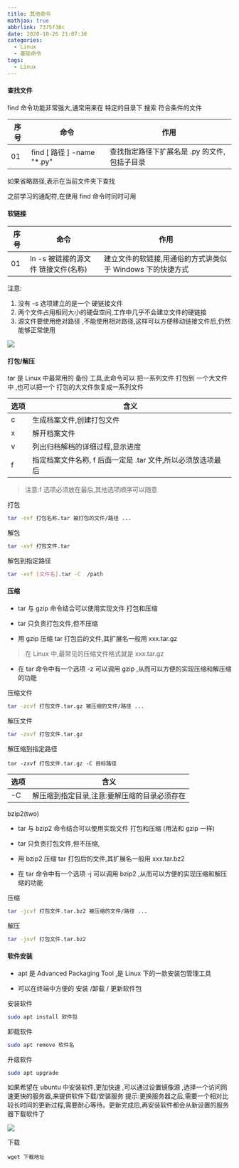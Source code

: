 ```yaml
---
title: 其他命令
mathjax: true
abbrlink: 7375f30c
date: 2020-10-26 21:07:30
categories:
  - Linux
  - 基础命令
tags:
  - Linux
---
```


#### 查找文件

find 命令功能非常强大,通常用来在 特定的目录下 搜索 符合条件的文件

| 序号 | 命令 | 作用 |
| --- | --- | --- |
| 01 | find [ 路径 ] -name "*.py" | 查找指定路径下扩展名是 .py 的文件,包括子目录 |

如果省略路径,表示在当前文件夹下查找

之前学习的通配符,在使用 find 命令时同时可用

#### 软链接

| 序号 | 命令 | 作用 |
| --- | --- | --- |
| 01 | ln -s 被链接的源文件 链接文件(名称) | 建立文件的软链接,用通俗的方式讲类似于 Windows 下的快捷方式 |

注意:

1. 没有 -s 选项建立的是一个 硬链接文件
2. 两个文件占用相同大小的硬盘空间,工作中几乎不会建立文件的硬链接
2. 源文件要使用绝对路径 ,不能使用相对路径,这样可以方便移动链接文件后,仍然能够正常使用

![](0001.png)

#### 打包/解压

tar 是 Linux 中最常用的 备份 工具,此命令可以 把一系列文件 打包到 一个大文件中 ,也可以把一个 打包的大文件恢复成一系列文件

| 选项 | 含义 |
| --- | --- |
| c | 生成档案文件,创建打包文件 |
| x | 解开档案文件 |
| v | 列出归档解档的详细过程,显示进度 |
| f | 指定档案文件名称, f 后面一定是 .tar 文件,所以必须放选项最后 |

> 注意:f 选项必须放在最后,其他选项顺序可以随意

打包

```bash
tar -cvf 打包名称.tar 被打包的文件/路径 ...
```

解包

```bash
tar -xvf 打包文件.tar
```

解包到指定路径

```bash
tar -xvf [文件名].tar -C  /path
```

#### 压缩

+ tar 与 gzip 命令结合可以使用实现文件 打包和压缩

+ tar 只负责打包文件,但不压缩

+ 用 gzip 压缩 tar 打包后的文件,其扩展名一般用 xxx.tar.gz

> 在 Linux 中,最常见的压缩文件格式就是 xxx.tar.gz

+ 在 tar 命令中有一个选项 -z 可以调用 gzip ,从而可以方便的实现压缩和解压缩的功能

压缩文件

```bash
tar -zcvf 打包文件.tar.gz 被压缩的文件/路径 ...
```

解压文件

```bash
tar -zxvf 打包文件.tar.gz
```

解压缩到指定路径

```
tar -zxvf 打包文件.tar.gz -C 目标路径 
```

| 选项 | 含义 |
| --- | --- |
| -C | 解压缩到指定目录,注意:要解压缩的目录必须存在 |



bzip2(two)

+ tar 与 bzip2 命令结合可以使用实现文件 打包和压缩 (用法和 gzip 一样)

+ tar 只负责打包文件,但不压缩,

+ 用 bzip2 压缩 tar 打包后的文件,其扩展名一般用 xxx.tar.bz2

+ 在 tar 命令中有一个选项 -j 可以调用 bzip2 ,从而可以方便的实现压缩和解压缩的功能


压缩

```bash
tar -jcvf 打包文件.tar.bz2 被压缩的文件/路径 ...
```

解压

```bash
tar -jxvf 打包文件.tar.bz2
```

#### 软件安装

+ apt 是 Advanced Packaging Tool ,是 Linux 下的一款安装包管理工具

+ 可以在终端中方便的 安装 /卸载 / 更新软件包

安装软件

```bash
sudo apt install 软件包
```

卸载软件

```bash
sudo apt remove 软件名
```

升级软件

```bash
sudo apt upgrade
```

如果希望在 ubuntu 中安装软件,更加快速 ,可以通过设置镜像源 ,选择一个访问网速更快的服务器,来提供软件下载/安装服务
提示:更换服务器之后,需要一个相对比较长时间的更新过程,需要耐心等待。更新完成后,再安装软件都会从新设置的服务器下载软件了

![](0002.png)

下载

```
wget 下载地址
```